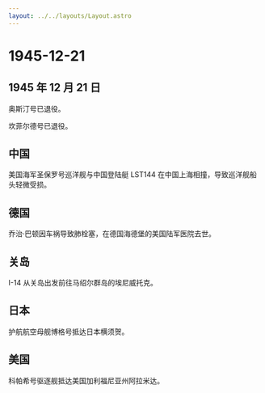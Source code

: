 ```yaml
---
layout: ../../layouts/Layout.astro
---
```


# 1945-12-21

## 1945 年 12 月 21 日

奥斯汀号已退役。

坎菲尔德号已退役。

## 中国

美国海军圣保罗号巡洋舰与中国登陆艇 LST144
在中国上海相撞，导致巡洋舰船头轻微受损。

## 德国

乔治·巴顿因车祸导致肺栓塞，在德国海德堡的美国陆军医院去世。

## 关岛

I-14 从关岛出发前往马绍尔群岛的埃尼威托克。

## 日本

护航航空母舰博格号抵达日本横须贺。

## 美国

科帕希号驱逐舰抵达美国加利福尼亚州阿拉米达。